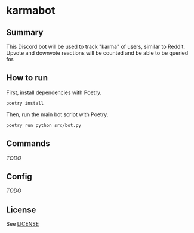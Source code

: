 # karmabot

## Summary

This Discord bot will be used to track "karma" of users, similar to Reddit. Upvote and downvote reactions will be counted and be able to be queried for.

## How to run

First, install dependencies with Poetry.

`poetry install`

Then, run the main bot script with Poetry.

`poetry run python src/bot.py`

## Commands

*TODO*

## Config

*TODO*

## License

See [LICENSE](https://github.com/bqrichards/karmabot/blob/main/LICENSE)
